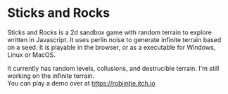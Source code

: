 # Sticks and Rocks

Sticks and Rocks is a 2d sandbox game with random terrain to explore written in Javascript.
It uses perlin noise to generate infinite terrain based on a seed. It is playable in the browser, or as a executable for Windows, Linux or MacOS.

It currently has random levels, collusions, and destrucible terrain. I'm still working on the infinite terrain.  
You can play a demo over at <https://robijntje.itch.io>
